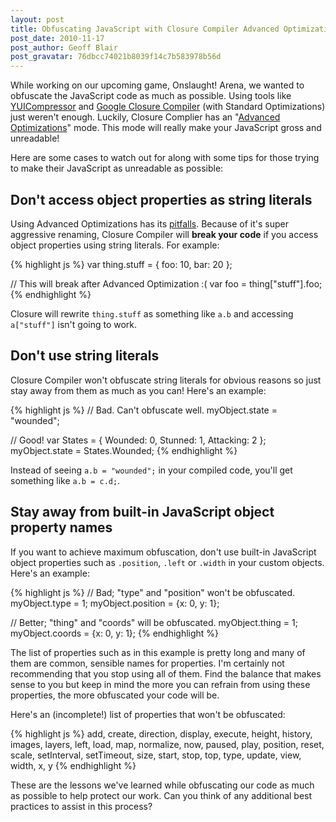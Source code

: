 ```yaml
---
layout: post
title: Obfuscating JavaScript with Closure Compiler Advanced Optimizations
post_date: 2010-11-17
post_author: Geoff Blair
post_gravatar: 76dbcc74021b8039f14c7b583978b56d
---
```

While working on our upcoming game, Onslaught! Arena, we wanted to obfuscate the JavaScript code as much as possible. Using tools like [YUICompressor][1] and [Google Closure Compiler][2] (with Standard Optimizations) just weren't enough. Luckily, Closure Complier has an "[Advanced Optimizations][3]" mode. This mode will really make your JavaScript gross and unreadable!

Here are some cases to watch out for along with some tips for those trying to make their JavaScript as unreadable as possible:

## Don't access object properties as string literals

Using Advanced Optimizations has its [pitfalls][4]. Because of it's super aggressive renaming, Closure Compiler will **break your code** if you access object properties using string literals. For example:

{% highlight js %}
var thing.stuff = {
	foo: 10,
	bar: 20
};

// This will break after Advanced Optimization :(
var foo = thing["stuff"].foo;
{% endhighlight %}

Closure will rewrite `thing.stuff` as something like `a.b` and accessing `a["stuff"]` isn't going to work.

## Don't use string literals

Closure Compiler won't obfuscate string literals for obvious reasons so just stay away from them as much as you can! Here's an example:

{% highlight js %}
// Bad. Can't obfuscate well.
myObject.state = "wounded";

// Good!
var States = {
	Wounded: 0,
	Stunned: 1,
	Attacking: 2
};
myObject.state = States.Wounded;
{% endhighlight %}

Instead of seeing `a.b = "wounded";` in your compiled code, you'll get something like `a.b = c.d;`.

## Stay away from built-in JavaScript object property names

If you want to achieve maximum obfuscation, don't use built-in JavaScript object properties such as `.position`, `.left` or `.width` in your custom objects. Here's an example:

{% highlight js %}
// Bad; "type" and "position" won't be obfuscated.
myObject.type = 1;
myObject.position = {x: 0, y: 1};

// Better; "thing" and "coords" will be obfuscated.
myObject.thing = 1;
myObject.coords = {x: 0, y: 1};
{% endhighlight %}

The list of properties such as in this example is pretty long and many of them are common, sensible names for properties. I'm certainly not recommending that you stop using all of them. Find the balance that makes sense to you but keep in mind the more you can refrain from using these properties, the more obfuscated your code will be.

Here's an (incomplete!) list of properties that won't be obfuscated:

{% highlight js %}
add, create, direction, display, execute, height, history, images, layers, left, load, map, normalize, now, paused, play, position, reset, scale, setInterval, setTimeout, size, start, stop, top, type, update, view, width, x, y
{% endhighlight %}

These are the lessons we've learned while obfuscating our code as much as possible to help protect our work. Can you think of any additional best practices to assist in this process?

[1]: http://developer.yahoo.com/yui/compressor/
[2]: http://code.google.com/closure/compiler/
[3]: http://code.google.com/closure/compiler/docs/api-tutorial3.html
[4]: http://code.google.com/closure/compiler/docs/api-tutorial3.html#dangers
